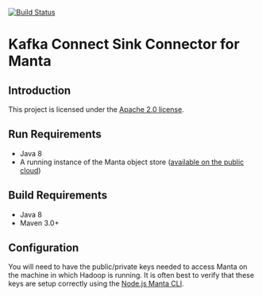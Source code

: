 [![Build Status](https://travis-ci.org/joyent/hadoop-manta.svg?branch=master)](https://travis-ci.org/joyent/hadoop-manta)

# Kafka Connect Sink Connector for Manta

## Introduction


This project is licensed under the [Apache 2.0 license](LICENSE.txt).

## Run Requirements
 * Java 8
 * A running instance of the Manta object store ([available on the public cloud](https://www.joyent.com/object-storage))

## Build Requirements
 * Java 8
 * Maven 3.0+
 
## Configuration

You will need to have the public/private keys needed to access Manta on the machine
in which Hadoop is running. It is often best to verify that these keys are setup
correctly using the [Node.js Manta CLI](https://www.npmjs.com/package/manta).
